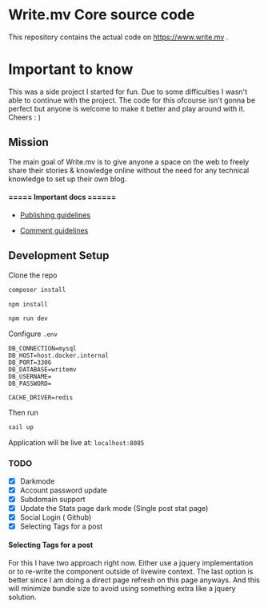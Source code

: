 # Write.mv Core source code

This repository contains the actual code on https://www.write.mv .

# Important to know

This was a side project I started for fun. Due to some difficulties I wasn't able to continue with the project. The code for this ofcourse isn't gonna be perfect but anyone is welcome to make it better and play around with it. Cheers : )

## Mission

The main goal of Write.mv is to give anyone a space on the web to freely share their stories & knowledge online without the need for any technical knowledge to set up their own blog. 


#### ===== Important docs ======

- [Publishing guidelines](https://github.com/write-mv/policies/blob/main/PublishingGuideline.md)

- [Comment guidelines](https://github.com/write-mv/policies/blob/main/CommentGuideline.md)


## Development Setup

Clone the repo

```bash
composer install
```

```bash
npm install
```

```bash
npm run dev
```

Configure `.env`

```
DB_CONNECTION=mysql
DB_HOST=host.docker.internal
DB_PORT=3306
DB_DATABASE=writemv
DB_USERNAME=
DB_PASSWORD=

CACHE_DRIVER=redis
```
Then run

```bash
sail up
```

Application will be live at: `localhost:8085`


### TODO

- [x] Darkmode
- [x] Account password update
- [x] Subdomain support
- [x] Update the Stats page dark mode (Single post stat page)
- [x] Social Login ( Github)
- [x] Selecting Tags for a post

#### Selecting Tags for a post

For this I have two approach right now. Either use a jquery implementation or to re-write the component outside of livewire context. The last option is better since I am doing a direct page refresh on this page anyways. And this will minimize bundle size to avoid using something extra like a jquery solution.
